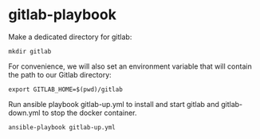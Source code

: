 # gitlab-playbook

Make a dedicated directory for gitlab:

`mkdir gitlab`

For convenience, we will also set an environment variable that will contain the path to our Gitlab directory:

`export GITLAB_HOME=$(pwd)/gitlab`

Run ansible playbook gitlab-up.yml to install and start gitlab and gitlab-down.yml to stop the docker container.

`ansible-playbook gitlab-up.yml`
